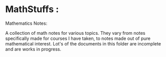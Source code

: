 # MathStuffs :

Mathematics Notes:

A collection of math notes for various topics. They vary from notes specifically made for courses I have taken, 
to notes made out of pure mathematical interest. Lot's of the documents in this folder are incomplete and are 
works in progress. 
